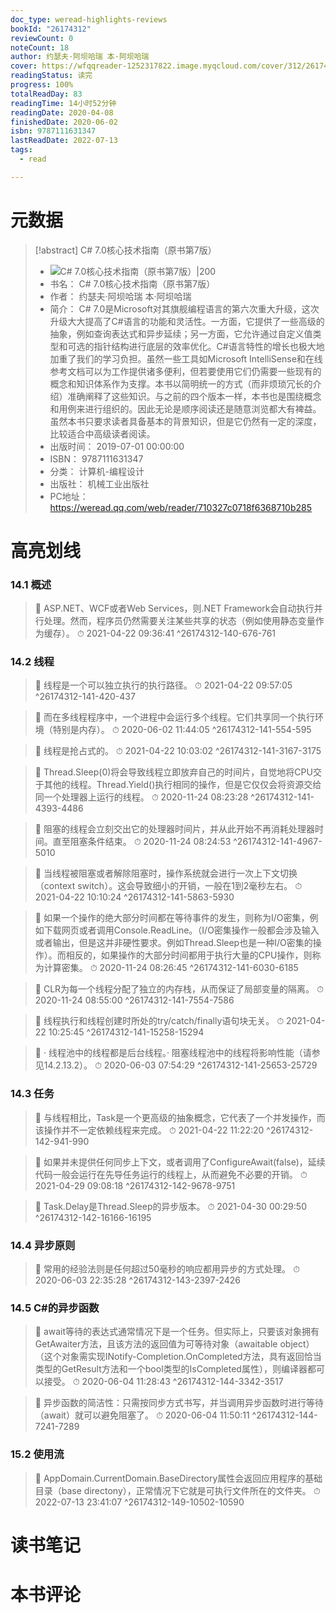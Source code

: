 ```yaml
---
doc_type: weread-highlights-reviews
bookId: "26174312"
reviewCount: 0
noteCount: 18
author: 约瑟夫·阿坝哈瑞 本·阿坝哈瑞
cover: https://wfqqreader-1252317822.image.myqcloud.com/cover/312/26174312/t7_26174312.jpg
readingStatus: 读完
progress: 100%
totalReadDay: 83
readingTime: 14小时52分钟
readingDate: 2020-04-08
finishedDate: 2020-06-02
isbn: 9787111631347
lastReadDate: 2022-07-13
tags:
  - read

---
```

# 元数据
> [!abstract] C# 7.0核心技术指南（原书第7版）
> - ![ C# 7.0核心技术指南（原书第7版）|200](https://wfqqreader-1252317822.image.myqcloud.com/cover/312/26174312/t7_26174312.jpg)
> - 书名： C# 7.0核心技术指南（原书第7版）
> - 作者： 约瑟夫·阿坝哈瑞 本·阿坝哈瑞
> - 简介： C# 7.0是Microsoft对其旗舰编程语言的第六次重大升级，这次升级大大提高了C#语言的功能和灵活性。一方面，它提供了一些高级的抽象，例如查询表达式和异步延续；另一方面，它允许通过自定义值类型和可选的指针结构进行底层的效率优化。C#语言特性的增长也极大地加重了我们的学习负担。虽然一些工具如Microsoft IntelliSense和在线参考文档可以为工作提供诸多便利，但若要使用它们仍需要一些现有的概念和知识体系作为支撑。本书以简明统一的方式（而非烦琐冗长的介绍）准确阐释了这些知识。与之前的四个版本一样，本书也是围绕概念和用例来进行组织的。因此无论是顺序阅读还是随意浏览都大有裨益。虽然本书只要求读者具备基本的背景知识，但是它仍然有一定的深度，比较适合中高级读者阅读。
> - 出版时间： 2019-07-01 00:00:00
> - ISBN： 9787111631347
> - 分类： 计算机-编程设计
> - 出版社： 机械工业出版社
> - PC地址：https://weread.qq.com/web/reader/710327c0718f6368710b285

# 高亮划线

### 14.1 概述

> 📌 ASP.NET、WCF或者Web Services，则.NET Framework会自动执行并行处理。然而，程序员仍然需要关注某些共享的状态（例如使用静态变量作为缓存）。 
> ⏱ 2021-04-22 09:36:41 ^26174312-140-676-761

### 14.2 线程

> 📌 线程是一个可以独立执行的执行路径。 
> ⏱ 2021-04-22 09:57:05 ^26174312-141-420-437

> 📌 而在多线程程序中，一个进程中会运行多个线程。它们共享同一个执行环境（特别是内存）。 
> ⏱ 2020-06-02 11:44:05 ^26174312-141-554-595

> 📌 线程是抢占式的。 
> ⏱ 2021-04-22 10:03:02 ^26174312-141-3167-3175

> 📌 Thread.Sleep(0)将会导致线程立即放弃自己的时间片，自觉地将CPU交于其他的线程。Thread.Yield()执行相同的操作，但是它仅仅会将资源交给同一个处理器上运行的线程。 
> ⏱ 2020-11-24 08:23:28 ^26174312-141-4393-4486

> 📌 阻塞的线程会立刻交出它的处理器时间片，并从此开始不再消耗处理器时间。直至阻塞条件结束。 
> ⏱ 2020-11-24 08:24:53 ^26174312-141-4967-5010

> 📌 当线程被阻塞或者解除阻塞时，操作系统就会进行一次上下文切换（context switch）。这会导致细小的开销，一般在1到2毫秒左右。 
> ⏱ 2021-04-22 10:10:24 ^26174312-141-5863-5930

> 📌 如果一个操作的绝大部分时间都在等待事件的发生，则称为I/O密集，例如下载网页或者调用Console.ReadLine。（I/O密集操作一般都会涉及输入或者输出，但是这并非硬性要求。例如Thread.Sleep也是一种I/O密集的操作）。而相反的，如果操作的大部分时间都用于执行大量的CPU操作，则称为计算密集。 
> ⏱ 2020-11-24 08:26:45 ^26174312-141-6030-6185

> 📌 CLR为每一个线程分配了独立的内存栈，从而保证了局部变量的隔离。 
> ⏱ 2020-11-24 08:55:00 ^26174312-141-7554-7586

> 📌 线程执行和线程创建时所处的try/catch/finally语句块无关。 
> ⏱ 2021-04-22 10:25:45 ^26174312-141-15258-15294

> 📌 · 线程池中的线程都是后台线程。· 阻塞线程池中的线程将影响性能（请参见14.2.13.2）。 
> ⏱ 2020-06-03 07:54:29 ^26174312-141-25653-25729

### 14.3 任务

> 📌 与线程相比，Task是一个更高级的抽象概念，它代表了一个并发操作，而该操作并不一定依赖线程来完成。 
> ⏱ 2021-04-22 11:22:20 ^26174312-142-941-990

> 📌 如果并未提供任何同步上下文，或者调用了ConfigureAwait(false)，延续代码一般会运行在先导任务运行的线程上，从而避免不必要的开销。 
> ⏱ 2021-04-29 09:08:18 ^26174312-142-9678-9751

> 📌 Task.Delay是Thread.Sleep的异步版本。 
> ⏱ 2021-04-30 00:29:50 ^26174312-142-16166-16195

### 14.4 异步原则

> 📌 常用的经验法则是任何超过50毫秒的响应都用异步的方式处理。 
> ⏱ 2020-06-03 22:35:28 ^26174312-143-2397-2426

### 14.5 C#的异步函数

> 📌 await等待的表达式通常情况下是一个任务。但实际上，只要该对象拥有GetAwaiter方法，且该方法的返回值为可等待对象（awaitable object）（这个对象需实现INotify-Completion.OnCompleted方法，具有返回恰当类型的GetResult方法和一个bool类型的IsCompleted属性），则编译器都可以接受。 
> ⏱ 2020-06-04 11:28:43 ^26174312-144-3342-3517

> 📌 异步函数的简洁性：只需按同步方式书写，并当调用异步函数时进行等待（await）就可以避免阻塞了。 
> ⏱ 2020-06-04 11:50:11 ^26174312-144-7241-7289

### 15.2 使用流

> 📌 AppDomain.CurrentDomain.BaseDirectory属性会返回应用程序的基础目录（base directony），正常情况下它就是可执行文件所在的文件夹。 
> ⏱ 2022-07-13 23:41:07 ^26174312-149-10502-10590

# 读书笔记

# 本书评论

